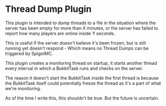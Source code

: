 # Thread Dump Plugin

This plugin is intended to dump threads to a file in the situation where the server has been empty for more than X 
minutes, or the server has failed to report how many players are online inside Y seconds.

This is useful if the server doesn't believe it's been frozen, but is still running yet doesn't respond - Which means
 no Thread Dumps can be triggered by SpigotMC.

This plugin creates a monitoring thread on startup, it starts another thread every interval in which a 
BukkitTask runs and checks on the server.

The reason it doesn't start the BukkitTask inside the first thread is because the BukkitTask itself could potentially
 freeze the thread as it's a part of what we're monitoring.
 
As of the time I write this, this shouldn't be true. But the future is uncertain.